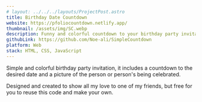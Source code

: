 ```yaml
---
# layout: ../../../layouts/ProjectPost.astro
title: Birthday Date Countdown
website: https://pfoliocountdown.netlify.app/
thumbnail: /assets/img/SC.webp
description: Funny and colorful countdown to your birthday party invitation
githubLink: https://github.com/Noe-ali/SimpleCountdown
platform: Web
stack: HTML, CSS, JavaScript
---
```


Simple and colorful birthday party invitation, it includes a countdown to the desired date and a picture of the person or person's being celebrated.  


Designed and created to show all my love to one of my friends, but free for you to reuse this code and make your own.


